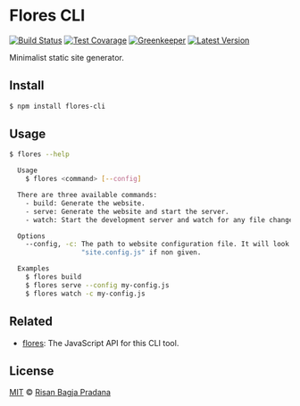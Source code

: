 # Flores CLI

[![Build Status](https://badgen.net/travis/risan/flores-cli)](https://travis-ci.org/risan/flores-cli)
[![Test Covarage](https://badgen.net/codecov/c/github/risan/flores-cli)](https://codecov.io/gh/risan/flores-cli)
[![Greenkeeper](https://badges.greenkeeper.io/risan/flores-cli.svg)](https://greenkeeper.io)
[![Latest Version](https://badgen.net/npm/v/flores-cli)](https://www.npmjs.com/package/flores-cli)

Minimalist static site generator.

## Install

```bash
$ npm install flores-cli
```

## Usage

```bash
$ flores --help

  Usage
    $ flores <command> [--config]

  There are three available commands:
    - build: Generate the website.
    - serve: Generate the website and start the server.
    - watch: Start the development server and watch for any file changes.

  Options
    --config, -c: The path to website configuration file. It will look for
                  "site.config.js" if non given.

  Examples
    $ flores build
    $ flores serve --config my-config.js
    $ flores watch -c my-config.js
```

## Related

* [flores](https://github.com/risan/flores): The JavaScript API for this CLI tool.

## License

[MIT](https://github.com/risan/flores-cli/blob/master/LICENSE) © [Risan Bagja Pradana](https://bagja.net)
